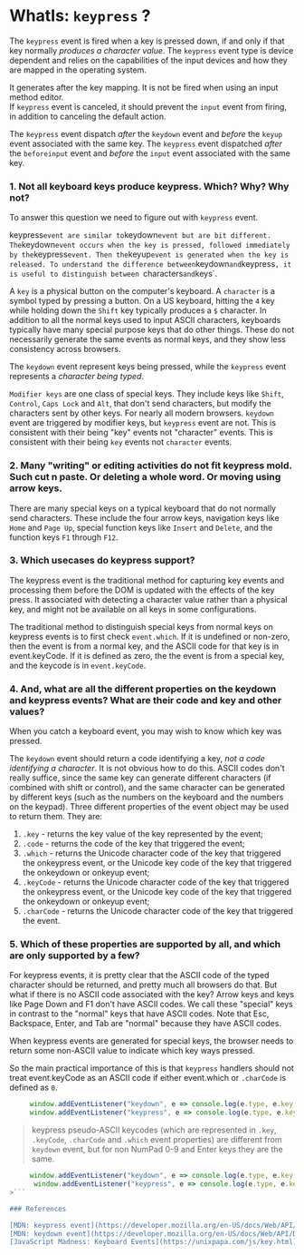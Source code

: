 # WhatIs: `keypress` ?

The `keypress` event is fired when a key is pressed down, if and only if that key normally _produces a character value_. The `keypress` event type is device dependent and relies on the capabilities of the input devices and how they are mapped in the operating system.    
                         
It generates after the key mapping. It is not be fired when using an input method editor.                 
If `keypress` event is canceled, it should prevent the `input` event from firing, in addition to canceling the default action.

The `keypress` event dispatch _after_ the `keydown` event and _before_ the `keyup` event associated with the same key.
The `keypress` event dispatched _after_ the `beforeinput` event and _before_ the `input` event associated with the same key.

### 1. Not all keyboard keys produce keypress. Which? Why? Why not?

To answer this question we need to figure out with `keypress` event.

keypress` event are similar to `keydown` event but are bit different. The `keydown` event occurs when the key is pressed, followed immediately by the `keypress` event. Then the `keyup` event is generated when the key is released.
 To understand the difference between `keydown` and `keypress`, it is useful to distinguish between `characters` and `keys`. 
 
 A `key` is a physical button on the computer's keyboard. A `character` is a symbol typed by pressing a button. On a US keyboard, hitting the `4` key while holding down the `Shift` key typically produces a `$` character.
 In addition to all the normal keys used to input ASCII characters, keyboards typically have many special purpose keys that do other things. These do not necessarily generate the same events as normal keys, and they show less consistency across browsers.
 
The `keydown` event represent keys being pressed, while the `keypress` event represents a _character being typed_.

 `Modifier keys` are one class of special keys. They include keys like `Shift`, `Control`, `Caps Lock` and `Alt`, that don't send characters, but modify the characters sent by other keys. For nearly all modern browsers. `keydown` event are triggered by modifier keys, but `keypress` event are not. This is consistent with their being "key" events not "character" events. This is consistent with their being `key` events not `character` events.
 
### 2. Many "writing" or editing activities do not fit keypress mold. Such cut n paste. Or deleting a whole word. Or moving using arrow keys.

 There are many special keys on a typical keyboard that do not normally send characters. These include the four arrow keys, navigation keys like `Home` and `Page Up`, special function keys like `Insert` and `Delete`, and the function keys `F1` through `F12`.

### 3. Which usecases do keypress support?
The keypress event is the traditional method for capturing key events and processing them before the DOM is updated with the effects of the key press. It associated with detecting a character value rather than a physical key, and might not be available on all keys in some configurations.

The traditional method to distinguish special keys from normal keys on keypress events is to first check `event.which`. If it is undefined or non-zero, then the event is from a normal key, and the ASCII code for that key is in event.keyCode. If it is defined as zero, the the event is from a special key, and the keycode is in `event.keyCode`.


### 4. And, what are all the different properties on the keydown and keypress events? What are their code and key and other values?

When you catch a keyboard event, you may wish to know which key was pressed.

The `keydown` event should return a code identifying a key, _not a code identifying a character_. It is not obvious how to do this. ASCII codes don't really suffice, since the same key can generate different characters (if combined with shift or control), and the same character can be generated by different keys (such as the numbers on the keyboard and the numbers on the keypad).  Three different properties of the event object may be used to return them. They are:

1. `.key` - returns the key value of the key represented by the event;
2. `.code` -	returns the code of the key that triggered the event;
3. `.which` - returns the Unicode character code of the key that triggered the onkeypress event, or the Unicode key code of the key that triggered the onkeydown or onkeyup event;
4. `.keyCode` - returns the Unicode character code of the key that triggered the onkeypress event, or the Unicode key code of the key that triggered the onkeydown or onkeyup event;
5. `.charCode` -	returns the Unicode character code of the key that triggered the event.


### 5. Which of these properties are supported by all, and which are only supported by a few?
For keypress events, it is pretty clear that the ASCII code of the typed character should be returned, and pretty much all browsers do that.
But what if there is no ASCII code associated with the key? Arrow keys and keys like Page Down and F1 don't have ASCII codes. We call these "special" keys in contrast to the "normal" keys that have ASCII codes. Note that Esc, Backspace, Enter, and Tab are "normal" because they have ASCII codes.

When keypress events are generated for special keys, the browser needs to return some non-ASCII value to indicate which key ways pressed.  

So the main practical importance of this is that `keypress` handlers should not treat event.keyCode as an ASCII code if either event.which or `.charCode` is defined as `0`. 

```javascript
     window.addEventListener("keydown", e => console.log(e.type, e.key, e.code, e.keyCode, e.charCode, e.which));  // keydown e KeyE 69 0 69
     window.addEventListener("keypress", e => console.log(e.type, e.key, e.code, e.keyCode, e.charCode, e.which)); // keypress e KeyE 101 101 101
   ```

> keypress pseudo-ASCII keycodes (which are represented in `.key`, `.keyCode`, `.charCode` and `.which` event properties) are different from `keydown` event, but for non NumPad 0-9 and Enter keys they are the same.

```javascript
     window.addEventListener("keydown", e => console.log(e.type, e.key, e.code, e.keyCode, e.charCode, e.which));  // keydown 2 Digit2 50 0 50
      window.addEventListener("keypress", e => console.log(e.type, e.key, e.code, e.keyCode, e.charCode, e.which)); // keypress 2 Digit2 50 50 50
>```

### References

[MDN: keypress event](https://developer.mozilla.org/en-US/docs/Web/API/Document/keypress_event);
[MDN: keydown event](https://developer.mozilla.org/en-US/docs/Web/API/Document/keydown_event);
[JavaScript Madness: Keyboard Events](https://unixpapa.com/js/key.html).